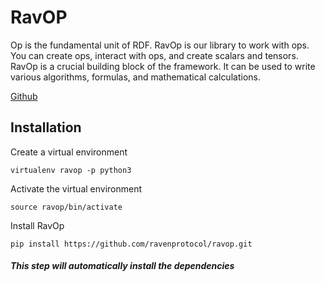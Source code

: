 # RavOP

Op is the fundamental unit of RDF. RavOp is our library to work with ops. You can create ops, interact with ops, and create scalars and tensors. RavOp is a crucial building block of the framework. It can be used to write various algorithms, formulas, and mathematical calculations.

[Github](https://github.com/ravenprotocol/ravop.git)

## Installation

Create a virtual environment
    
    virtualenv ravop -p python3
    
Activate the virtual environment
    
    source ravop/bin/activate

Install RavOp

    pip install https://github.com/ravenprotocol/ravop.git

##### This step will automatically install the dependencies